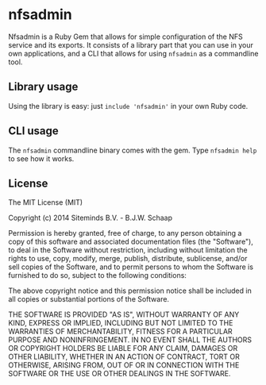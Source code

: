 nfsadmin
========

Nfsadmin is a Ruby Gem that allows for simple configuration of the NFS service and its exports.
It consists of a library part that you can use in your own applications, and a CLI that allows 
for using `nfsadmin` as a commandline tool.

Library usage
-------------

Using the library is easy: just `include 'nfsadmin'` in your own Ruby code.

CLI usage
---------

The `nfsadmin` commandline binary comes with the gem. Type `nfsadmin help` to see how it works.

License
-------

The MIT License (MIT)

Copyright (c) 2014 Siteminds B.V. - B.J.W. Schaap

Permission is hereby granted, free of charge, to any person obtaining a copy
of this software and associated documentation files (the "Software"), to deal
in the Software without restriction, including without limitation the rights
to use, copy, modify, merge, publish, distribute, sublicense, and/or sell
copies of the Software, and to permit persons to whom the Software is
furnished to do so, subject to the following conditions:

The above copyright notice and this permission notice shall be included in all
copies or substantial portions of the Software.

THE SOFTWARE IS PROVIDED "AS IS", WITHOUT WARRANTY OF ANY KIND, EXPRESS OR
IMPLIED, INCLUDING BUT NOT LIMITED TO THE WARRANTIES OF MERCHANTABILITY,
FITNESS FOR A PARTICULAR PURPOSE AND NONINFRINGEMENT. IN NO EVENT SHALL THE
AUTHORS OR COPYRIGHT HOLDERS BE LIABLE FOR ANY CLAIM, DAMAGES OR OTHER
LIABILITY, WHETHER IN AN ACTION OF CONTRACT, TORT OR OTHERWISE, ARISING FROM,
OUT OF OR IN CONNECTION WITH THE SOFTWARE OR THE USE OR OTHER DEALINGS IN THE
SOFTWARE.
